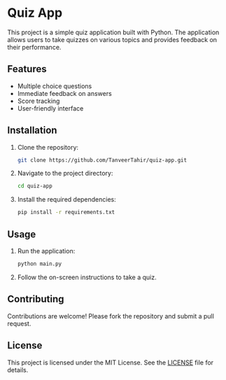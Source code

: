 # Quiz App

This project is a simple quiz application built with Python. The application allows users to take quizzes on various topics and provides feedback on their performance.

## Features

- Multiple choice questions
- Immediate feedback on answers
- Score tracking
- User-friendly interface

## Installation

1. Clone the repository:
    ```bash
    git clone https://github.com/TanveerTahir/quiz-app.git
    ```
2. Navigate to the project directory:
    ```bash
    cd quiz-app
    ```
3. Install the required dependencies:
    ```bash
    pip install -r requirements.txt
    ```

## Usage

1. Run the application:
    ```bash
    python main.py
    ```
2. Follow the on-screen instructions to take a quiz.

## Contributing

Contributions are welcome! Please fork the repository and submit a pull request.

## License

This project is licensed under the MIT License. See the [LICENSE](LICENSE) file for details.


